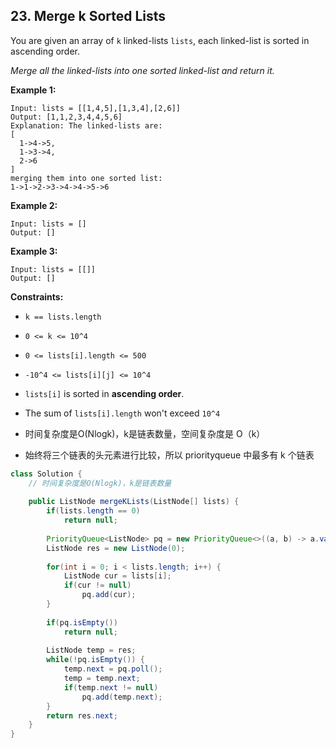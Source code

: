 ## 23. Merge k Sorted Lists

You are given an array of `k` linked-lists `lists`, each linked-list is sorted in ascending order.

*Merge all the linked-lists into one sorted linked-list and return it.*

 

**Example 1:**

```
Input: lists = [[1,4,5],[1,3,4],[2,6]]
Output: [1,1,2,3,4,4,5,6]
Explanation: The linked-lists are:
[
  1->4->5,
  1->3->4,
  2->6
]
merging them into one sorted list:
1->1->2->3->4->4->5->6
```

**Example 2:**

```
Input: lists = []
Output: []
```

**Example 3:**

```
Input: lists = [[]]
Output: []
```

 

**Constraints:**

- `k == lists.length`
- `0 <= k <= 10^4`
- `0 <= lists[i].length <= 500`
- `-10^4 <= lists[i][j] <= 10^4`
- `lists[i]` is sorted in **ascending order**.
- The sum of `lists[i].length` won't exceed `10^4`



- 时间复杂度是O(Nlogk)，k是链表数量，空间复杂度是 O（k）

- 始终将三个链表的头元素进行比较，所以 priorityqueue 中最多有 k 个链表

~~~java
class Solution {
    // 时间复杂度是O(Nlogk)，k是链表数量
    
    public ListNode mergeKLists(ListNode[] lists) {
        if(lists.length == 0)
            return null;
        
        PriorityQueue<ListNode> pq = new PriorityQueue<>((a, b) -> a.val - b.val);
        ListNode res = new ListNode(0);
        
        for(int i = 0; i < lists.length; i++) {
            ListNode cur = lists[i];
            if(cur != null)
                pq.add(cur);
        }
        
        if(pq.isEmpty())
            return null;
            
        ListNode temp = res;
        while(!pq.isEmpty()) {
            temp.next = pq.poll();
            temp = temp.next;
            if(temp.next != null)
                pq.add(temp.next);
        }
        return res.next;
    }
}
~~~

